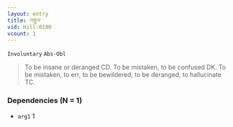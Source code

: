 ```yaml
---
layout: entry
title: འཁྲུལ་
vid: Hill:0190
vcount: 1
---
```

`Involuntary` `Abs-Obl`
> To be insane or deranged CD\.
 To be mistaken, to be confused DK\.
 To be mistaken, to err, to be bewildered, to be deranged, to hallucinate TC\.

### Dependencies (N = 1)
* `arg1` 1


